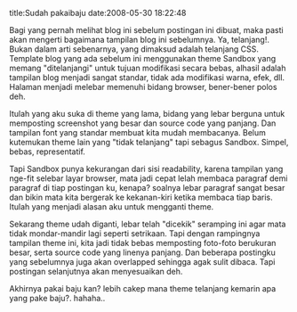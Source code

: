 title:Sudah pakaibaju
date:2008-05-30 18:22:48

Bagi yang pernah melihat blog ini sebelum postingan ini dibuat, maka pasti akan mengerti bagaimana tampilan blog ini sebelumnya. Ya, telanjang!. Bukan dalam arti sebenarnya, yang dimaksud adalah telanjang CSS. Template blog yang ada sebelum ini menggunakan theme Sandbox yang memang "ditelanjangi" untuk tujuan modifikasi secara bebas, alhasil adalah tampilan blog menjadi sangat standar, tidak ada modifikasi warna, efek, dll. Halaman menjadi melebar memenuhi bidang browser, bener-bener polos deh.

Itulah yang aku suka di theme yang lama, bidang yang lebar berguna untuk memposting screenshot yang besar dan source code yang panjang. Dan tampilan font yang standar membuat kita mudah membacanya. Belum kutemukan theme lain yang "tidak telanjang" tapi sebagus Sandbox. Simpel, bebas, representatif.
<!--more-->
Tapi Sandbox punya kekurangan dari sisi readability, karena tampilan yang nge-fit selebar layar browser, mata jadi cepat lelah membaca paragraf demi paragraf di tiap postingan ku, kenapa? soalnya lebar paragraf sangat besar dan bikin mata kita bergerak ke kekanan-kiri ketika membaca tiap baris. Itulah yang menjadi alasan aku untuk mengganti theme.

Sekarang theme udah diganti, lebar telah "dicekik" seramping ini agar mata tidak mondar-mandir lagi seperti setrikaan. Tapi dengan rampingnya tampilan theme ini, kita jadi tidak bebas memposting foto-foto berukuran besar, serta source code yang linenya panjang. Dan beberapa postingku yang sebelumnya juga akan overlapped sehingga agak sulit dibaca. Tapi postingan selanjutnya akan menyesuaikan deh.

Akhirnya pakai baju kan? lebih cakep mana theme telanjang kemarin apa yang pake baju?. hahaha..
